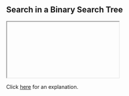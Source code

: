 ##  Search in a Binary Search Tree 

<iframe></iframe>

Click [here](Explanation.md) for an explanation.

